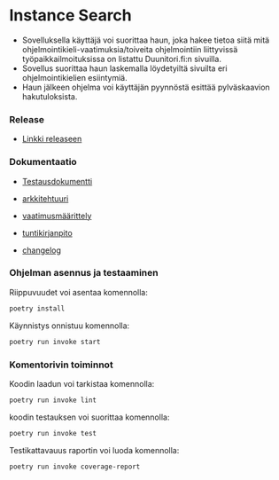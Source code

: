 # Instance Search

- Sovelluksella käyttäjä voi suorittaa haun, joka hakee tietoa siitä mitä ohjelmointikieli-vaatimuksia/toiveita ohjelmointiin liittyvissä työpaikkailmoituksissa on listattu Duunitori.fi:n sivuilla.
- Sovellus suorittaa haun laskemalla löydetyiltä sivuilta eri ohjelmointikielien esiintymiä.
- Haun jälkeen ohjelma voi käyttäjän pyynnöstä esittää pylväskaavion hakutuloksista.

### Release 
- [Linkki releaseen](https://github.com/pakkanep/ot-harjoitustyo/releases/tag/Viikko5)

### Dokumentaatio
- [Testausdokumentti](https://github.com/pakkanep/ot-harjoitustyo/blob/master/Dokumentaatio/testaus.md)

- [arkkitehtuuri](https://github.com/pakkanep/ot-harjoitustyo/blob/master/Dokumentaatio/arkkitehtuuri.md)

- [vaatimusmäärittely](https://github.com/pakkanep/ot-harjoitustyo/blob/master/Dokumentaatio/vaatimusmaarittely.md)

- [tuntikirjanpito](https://github.com/pakkanep/ot-harjoitustyo/blob/master/Dokumentaatio/tuntikirjanpito.md)

- [changelog](https://github.com/pakkanep/ot-harjoitustyo/blob/master/Dokumentaatio/changelog.md)

### Ohjelman asennus ja testaaminen
Riippuvuudet voi asentaa komennolla:
```bash
poetry install
```

Käynnistys onnistuu komennolla:
```bash
poetry run invoke start
```

### Komentorivin toiminnot

Koodin laadun voi tarkistaa komennolla:
```bash
poetry run invoke lint
```

koodin testauksen voi suorittaa komennolla:
```bash
poetry run invoke test
```

Testikattavauus raportin voi luoda komennolla:
```bash
poetry run invoke coverage-report
```

  
